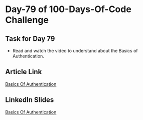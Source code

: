 # Day-79 of 100-Days-Of-Code Challenge

## Task for Day 79

- Read and watch the video to understand about the Basics of Authentication.

## Article Link

[Basics Of Authentication](https://roadmap.sh/guides/basics-of-authentication)

## LinkedIn Slides

[Basics Of Authentication](https://www.linkedin.com/posts/hasan-raza-2581hr_%3F%3F%3F%3F%3F%3F-%3F%3F-%3F%3F%3F%3F%3F%3F%3F%3F%3F%3F%3F%3F%3F%3F-ugcPost-7212023290268123136-oXnj?utm_source=share&utm_medium=member_desktop)